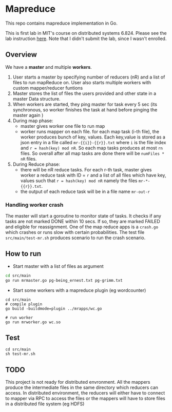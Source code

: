# Mapreduce

This repo contains mapreduce implementation in Go.

This is first lab in MIT's course on distributed systems 6.824. Please see the lab instruction [here](https://github.com/vksah32/mapreduce/blob/master/lab_instruction/lab-mr.md). Note that I didn't submit the lab, since I wasn't enrolled. 

## Overview

We have a **master** and multiple **workers**. 
1. User starts a master by specifying number of reducers (nR) and a list of files to run mapReduce on. User also starts multiple workers with custom mapper/reducer funtions
2. Master stores the list of files the users provided and other state in a master Data structure.
3. When workers are started, they ping master for task every 5 sec (its synchronous, so worker finishes the task at hand before pinging the master again )
4. During map phase:
    - master gives worker one file to run map 
    - worker runs mapper on each file. for each map task (i-th file), the worker produces bunch of key, values. Each key,value is stored as a json entry in a file called `mr-{{i}}-{{r}}.txt` where `i` is   the file index  and `r = hash(key) mod nR`. So each map tasks produces at most `rn` files. So overall after all map tasks are done there will be `numFiles * nR` files.
5. During Reduce phase:
    - there will be nR reduce tasks. For each r-th task, master gives worker a reduce task with ID = `r` and a list of all files which have key, values such that `r = hash(key) mod nR`  namely the files 
      `mr-*-{{r}}.txt`.
    - the output of each reduce task will be in a file name `mr-out-r`


### Handling worker crash
The master will start a goroutine to monitor state of tasks. It checks if any tasks are not marked DONE within 10 secs. If so, they are marked FAILED and eligible for reassignment.
One of the map reduce apps is a `crash.go` which crashes or runs slow with certain probabilities. The test file `src/main/test-mr.sh` produces scenario to run the crash scenario.

## How to run

- Start master with a list of files as argument

```bash
cd src/main
go run mrmaster.go pg-being_ernest.txt pg-grimm.txt
```

- Start some workers with a mapreduce plugin (eg wordcounter)
```
cd src/main
# compile plugin
go build -buildmode=plugin ../mrapps/wc.go

# run worker
go run mrworker.go wc.so
```
## Test

```
cd src/main
sh test-mr.sh
```


## TODO

This project is not ready for distributed envronment. All the mappers produce the intermediate files in the same directory which reducers can access. 
In distributed environment, the reducers will either have to connect to mapper via RPC to access the files or the mappers will have to store files in 
a distributed file system (eg HDFS)
